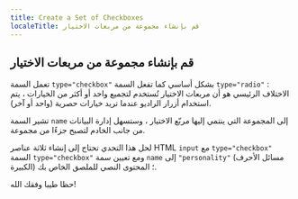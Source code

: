 ```yaml
---
title: Create a Set of Checkboxes
localeTitle: قم بإنشاء مجموعة من مربعات الاختيار
---
```

## قم بإنشاء مجموعة من مربعات الاختيار

تعمل السمة `type="checkbox"` بشكل أساسي كما تفعل السمة `type="radio"` : الاختلاف الرئيسي هو أن مربعات الاختيار تُستخدم لتجميع واحد أو أكثر من الخيارات ، يتم استخدام أزرار الراديو عندما تريد خيارات حصرية (واحد أو آخر).

تشير السمة `name` إلى المجموعة التي ينتمي إليها مربّع الاختيار ، وستسهل إدارة البيانات من جانب الخادم لتصبح جزءًا من مجموعة.

لحل هذا التحدي تحتاج إلى إنشاء ثلاثة عناصر HTML `input` مع `type="checkbox"` السمة `type="checkbox"` ومع تعيين سمة `name` إلى `"personality"` (مسائل الأحرف الكبيرة) ؛ المحتوى النصي للملصق الخاص بك.

حظا طيبا وفقك الله!
